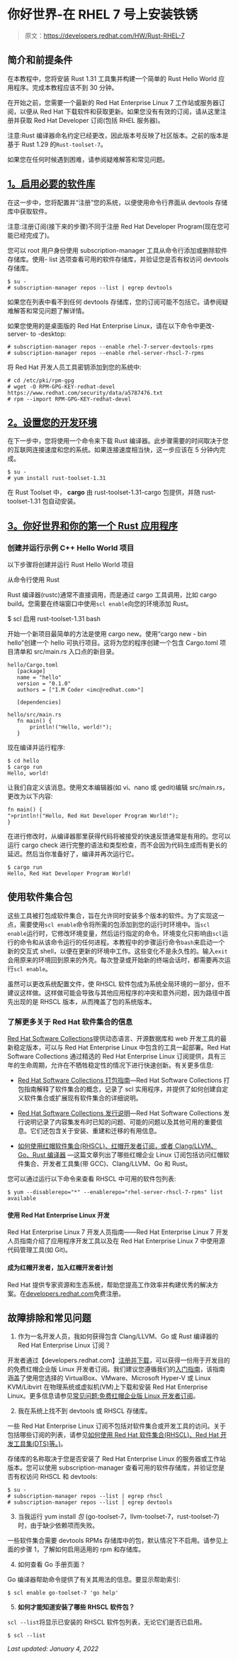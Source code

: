 # 你好世界-在 RHEL 7 号上安装铁锈

> 原文：<https://developers.redhat.com/HW/Rust-RHEL-7>

## **简介和前提条件**

在本教程中，您将安装 Rust 1.31 工具集并构建一个简单的 Rust Hello World 应用程序。完成本教程应该不到 30 分钟。

在开始之前，您需要一个最新的 Red Hat Enterprise Linux 7 工作站或服务器订阅，以便从 Red Hat 下载软件和获取更新。如果您没有有效的订阅，请从这里注册并获取 Red Hat Developer 订阅(包括 RHEL 服务器)。

注意:Rust 编译器命名约定已经更改，因此版本号反映了社区版本。之前的版本是基于 Rust 1.29 的`Rust-toolset-7`。

如果您在任何时候遇到困难，请参阅疑难解答和常见问题。

## [1。启用必要的软件库](https://developers.redhat.com/products/clang-llvm-go-rust/hello-world/#rust_enable-necessary-software-repositories_step_panel_1)

在这一步中，您将配置并“注册”您的系统，以便使用命令行界面从 devtools 存储库中获取软件。

注意:注册订阅(接下来的步骤)不同于注册 Red Hat Developer Program(现在您可能已经完成了)。

您可以 root 用户身份使用 subscription-manager 工具从命令行添加或删除软件存储库。使用- list 选项查看可用的软件存储库，并验证您是否有权访问 devtools 存储库。

```
$ su -
# subscription-manager repos --list | egrep devtools
```

如果您在列表中看不到任何 devtools 存储库，您的订阅可能不包括它。请参阅疑难解答和常见问题了解详情。

如果您使用的是桌面版的 Red Hat Enterprise Linux，请在以下命令中更改-server- to -desktop:

```
# subscription-manager repos --enable rhel-7-server-devtools-rpms
# subscription-manager repos --enable rhel-server-rhscl-7-rpms
```

将 Red Hat 开发人员工具密钥添加到您的系统中:

```
# cd /etc/pki/rpm-gpg
# wget -O RPM-GPG-KEY-redhat-devel https://www.redhat.com/security/data/a5787476.txt
# rpm --import RPM-GPG-KEY-redhat-devel
```

## [2。设置您的开发环境](https://developers.redhat.com/products/clang-llvm-go-rust/hello-world/#rust_setup-your-development-environment_step_panel_2)

在下一步中，您将使用一个命令来下载 Rust 编译器。此步骤需要的时间取决于您的互联网连接速度和您的系统。如果连接速度相当快，这一步应该在 5 分钟内完成。

```
$ su -
# yum install rust-toolset-1.31
```

在 Rust Toolset 中， **cargo** 由 rust-toolset-1.31-cargo 包提供，并随 rust-toolset-1.31 包自动安装。

## [3。你好世界和你的第一个 Rust 应用程序](https://developers.redhat.com/products/clang-llvm-go-rust/hello-world/#rust_hello-world-and-your-first-rust-application_step_panel_3)

### 创建并运行示例 C++ Hello World 项目

以下步骤将创建并运行 Rust Hello World 项目

从命令行使用 Rust

Rust 编译器(rustc)通常不直接调用，而是通过 cargo 工具调用，比如 cargo build。您需要在终端窗口中使用`scl enable`向您的环境添加 Rust。

$ scl 启用 rust-toolset-1.31 bash

开始一个新项目最简单的方法是使用 cargo new。使用“cargo new - bin hello”创建一个 hello 可执行项目。这将为您的程序创建一个包含 Cargo.toml 项目清单和 src/main.rs 入口点的新目录。

```
hello/Cargo.toml
   [package]
   name = "hello"
   version = "0.1.0"
   authors = ["I.M Coder <imc@redhat.com>"]

   [dependencies]

hello/src/main.rs
   fn main() {
       println!("Hello, world!");
   }

```

现在编译并运行程序:

```
$ cd hello
$ cargo run
Hello, world!
```

让我们自定义该消息。使用文本编辑器(如 vi、nano 或 gedit)编辑 src/main.rs，更改为以下内容:

```
fn main() {
">println!("Hello, Red Hat Developer Program World!");
}
```

在进行修改时，从编译器那里获得代码将被接受的快速反馈通常是有用的。您可以运行 cargo check 进行完整的语法和类型检查，而不会因为代码生成而有更长的延迟。然后当你准备好了，编译并再次运行它。

```
$ cargo run
Hello, Red Hat Developer Program World!
```

## **使用软件集合包**

这些工具被打包成软件集合，旨在允许同时安装多个版本的软件。为了实现这一点，需要使用`scl enable`命令将所需的包添加到您的运行时环境中。当`scl enable`运行时，它修改环境变量，然后运行指定的命令。环境变化只影响由`scl`运行的命令和从该命令运行的任何进程。本教程中的步骤运行命令`bash`来启动一个新的交互式 shell，以便在更新的环境中工作。这些变化不是永久性的。输入`exit`会用原来的环境回到原来的外壳。每次登录或开始新的终端会话时，都需要再次运行`scl enable`。

虽然可以更改系统配置文件，使 RHSCL 软件包成为系统全局环境的一部分，但不建议这样做。这样做可能会导致与其他应用程序的冲突和意外问题，因为路径中首先出现的是 RHSCL 版本，从而掩盖了包的系统版本。

### **了解更多关于 Red Hat 软件集合的信息**

[Red Hat Software Collections](https://developers.redhat.com/products/softwarecollections/)提供动态语言、开源数据库和 web 开发工具的最新稳定版本，可以与 Red Hat Enterprise Linux 中包含的工具一起部署。Red Hat Software Collections 通过精选的 Red Hat Enterprise Linux 订阅提供，具有三年的生命周期，允许在不牺牲稳定性的情况下进行快速创新。有关更多信息:

*   [Red Hat Software Collections 打包指南](https://access.redhat.com/documentation/en-us/red_hat_software_collections/3/html/packaging_guide/)—Red Hat Software Collections 打包指南解释了软件集合的概念，记录了 scl 实用程序，并提供了如何创建自定义软件集合或扩展现有软件集合的详细说明。

*   [Red Hat Software Collections 发行说明](https://access.redhat.com/documentation/en-us/red_hat_software_collections/3/html/3.0_release_notes/)—Red Hat Software Collections 发行说明记录了内容集发布时已知的问题、可能的问题以及其他可用的重要信息。它们还包含关于安装、重建和迁移的有用信息。

*   [如何使用红帽软件集合(RHSCL)、红帽开发者订阅，或者 Clang/LLVM、Go、Rust 编译器](https://access.redhat.com/solutions/472793) —这篇文章列出了哪些红帽企业 Linux 订阅包括访问红帽软件集合、开发者工具集(带 GCC)、Clang/LLVM、Go 和 Rust。

您可以通过运行以下命令来查看 RHSCL 中可用的软件包列表:

`$ yum --disablerepo="*" --enablerepo="rhel-server-rhscl-7-rpms" list available`

#### **使用 Red Hat Enterprise Linux 开发**

Red Hat Enterprise Linux 7 开发人员指南——Red Hat Enterprise Linux 7 开发人员指南介绍了应用程序开发工具以及在 Red Hat Enterprise Linux 7 中使用源代码管理工具(如 Git)。

#### 成为红帽开发者，加入红帽开发者计划

Red Hat 提供专家资源和生态系统，帮助您提高工作效率并构建优秀的解决方案。在[developers.redhat.com](https://developers.redhat.com/)免费注册。

## 故障排除和常见问题

1.  作为一名开发人员，我如何获得包含 Clang/LLVM、Go 或 Rust 编译器的 Red Hat Enterprise Linux 订阅？

开发者通过【developers.redhat.com】[注册并下载](https://developers.redhat.com/products/rhel/download/)，可以获得一份用于开发目的的免费红帽企业版 Linux 开发者订阅。我们建议您遵循我们的[入门指南](https://developers.redhat.com/products/rhel/get-started/)，该指南涵盖了使用您选择的 VirtualBox、VMware、Microsoft Hyper-V 或 Linux KVM/Libvirt 在物理系统或虚拟机(VM)上下载和安装 Red Hat Enterprise Linux。更多信息请参见[常见问题:免费红帽企业版 Linux 开发者订阅](https://developers.redhat.com/articles/no-cost-rhel-faq/)。

2.  我在系统上找不到 devtools 或 RHSCL 存储库。

一些 Red Hat Enterprise Linux 订阅不包括对软件集合或开发工具的访问。关于包括哪些订阅的列表，请参见[如何使用 Red Hat 软件集合(RHSCL)、Red Hat 开发工具集(DTS)等。)](https://access.redhat.com/solutions/472793)。

存储库的名称取决于您是否安装了 Red Hat Enterprise Linux 的服务器或工作站版本。您可以使用 subscription-manager 查看可用的软件存储库，并验证您是否有权访问 RHSCL 和 devtools:

```
$ su -
# subscription-manager repos --list | egrep rhscl
# subscription-manager repos --list | egrep devtools
```

3.  当我运行 yum install *包* (go-toolset-7，llvm-toolset-7，rust-toolset-7)时，由于缺少依赖项而失败。

一些软件集合需要 devtools RPMs 存储库中的包，默认情况下不启用。请参见上面的步骤 1，了解如何启用适用的 rpm 和存储库。

4.  如何查看 Go 手册页面？

Go 编译器帮助命令提供了有关其用法的信息。要显示帮助索引:

```
$ scl enable go-toolset-7 'go help'
```

5.  **如何才能知道安装了哪些 RHSCL 软件包？**

`scl --list`将显示已安装的 RHSCL 软件包列表，无论它们是否已启用。

```
$ scl --list
```

*Last updated: January 4, 2022*